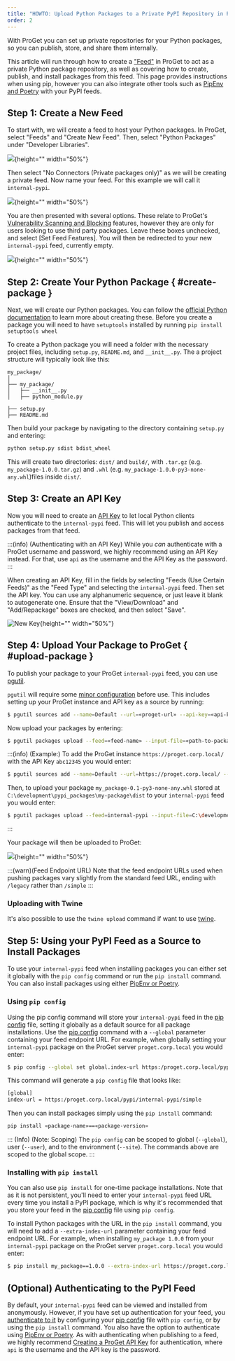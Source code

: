 ```yaml
---
title: "HOWTO: Upload Python Packages to a Private PyPI Repository in ProGet"
order: 2
---
```


With ProGet you can set up private repositories for your Python packages, so you can publish, store, and share them internally.

This article will run through how to create a ["Feed"](/docs/proget/feeds/feed-overview) in ProGet to act as a private Python package repository, as well as covering how to create, publish, and install packages from this feed. This page provides instructions when using pip, however you can also integrate other tools such as [PipEnv and Poetry](/docs/proget/feeds/pypi/integrate-pypi-others) with your PyPI feeds. 

## Step 1: Create a New Feed

To start with, we will create a feed to host your Python packages. In ProGet, select "Feeds" and "Create New Feed". Then, select "Python Packages" under "Developer Libraries".

![](/resources/docs/proget-pypi-createfeed.png){height="" width="50%"}

Then select "No Connectors (Private packages only)" as we will be creating a private feed. Now name your feed. For this example we will call it `internal-pypi`.

![](/resources/docs/proget-pypi-internal-namefeed.png){height="" width="50%"}

You are then presented with several options. These relate to ProGet's [Vulnerability Scanning and Blocking](/docs/proget/sca/vulnerabilities) features, however they are only for users looking to use third party packages. Leave these boxes unchecked, and select [Set Feed Features]. You will then be redirected to your new `internal-pypi` feed, currently empty.

![](/resources/docs/proget-pypi-internal-empty.png){height="" width="50%"}

## Step 2: Create Your Python Package { #create-package }

Next, we will create our Python packages. You can follow the [official Python documentation](https://packaging.python.org/en/latest/tutorials/packaging-projects/) to learn more about creating these. Before you create a package you will need to have `setuptools` installed by running `pip install setuptools wheel`

To create a Python package you will need a folder with the necessary project files, including `setup.py`, `README.md`, and `__init__.py`. The a project structure will typically look like this:

```plaintext
my_package/
│
├── my_package/
│   ├── __init__.py
│   ├── python_module.py

├── setup.py
├── README.md
```

Then build your package by navigating to the directory containing `setup.py` and entering:

```bash
python setup.py sdist bdist_wheel  
```

This will create two directories: `dist/` and `build/`, with `.tar.gz` (e.g. `my_package-1.0.0.tar.gz`) and `.whl` (e.g. `my_package-1.0.0-py3-none-any.whl`)files inside `dist/`.

## Step 3: Create an API Key

Now you will need to create an [API Key](/docs/proget/reference-api/proget-apikeys) to let local Python clients authenticate to the `internal-pypi` feed. This will let you publish and access packages from that feed. 

:::(info) (Authenticating with an API Key)
While you _can_ authenticate with a ProGet username and password, we highly recommend using an API Key instead. For that, use `api` as the username and the API Key as the password.
:::

When creating an API Key, fill in the fields by selecting "Feeds (Use Certain Feeds)" as the "Feed Type" and selecting the `internal-pypi` feed. Then set the API key. You can use any alphanumeric sequence, or just leave it blank to autogenerate one. Ensure that the "View/Download" and "Add/Repackage" boxes are checked, and then select "Save".

![New Key](/resources/docs/proget-pypi-api.png){height="" width="50%"}

## Step 4: Upload Your Package to ProGet { #upload-package }

To publish your package to your ProGet `internal-pypi` feed, you can use [pgutil](/docs/proget/reference-api/proget-pgutil).

`pgutil` will require some [minor configuration](/docs/proget/reference-api/proget-pgutil#sources) before use. This includes setting up your ProGet instance and API key as a source by running:

```bash
$ pgutil sources add --name=Default --url=«proget-url» --api-key=«api-key»
```

Now upload your packages by entering:

```bash
$ pgutil packages upload --feed=«feed-name» --input-file=«path-to-package»
```

:::(info) (Example:)
To add the ProGet instance `https://proget.corp.local/` with the API Key `abc12345` you would enter:
```bash
$ pgutil sources add --name=Default --url=https://proget.corp.local/ --api-key=abc12345
```

Then, to upload your package `my_package-0.1-py3-none-any.whl` stored at `C:\development\pypi_packages\my-package\dist` to your `internal-pypi` feed you would enter:

```bash
$ pgutil packages upload --feed=internal-pypi --input-file=C:\development\pypi_packages\my-package\dist\my_package-0.1-py3-none-any.whl
```
:::

Your package will then be uploaded to ProGet:

![](/resources/docs/proget-pypi-internal-uploaded.png){height="" width="50%"}

:::(warn)(Feed Endpoint URL)
Note that the feed endpoint URLs used when pushing packages vary slightly from the standard feed URL, ending with `/legacy` rather than `/simple`
:::

### Uploading with Twine 

It's also possible to use the `twine upload` command if want to use [twine](https://pypi.org/project/twine/). 

## Step 5: Using your PyPI Feed as a Source to Install Packages

To use your `internal-pypi` feed when installing packages you can either set it globally with the `pip config` command or run the `pip install` command. You can also install packages using either [PipEnv or Poetry](/docs/proget/feeds/pypi/integrate-pypi-others#add-source).

### Using `pip config`

Using the pip config command will store your `internal-pypi` feed in the [pip config](https://pip.pypa.io/en/stable/topics/configuration/) file, setting it globally as a default source for all package installations. Use the [pip config](https://pip.pypa.io/en/stable/cli/pip_config/) command with a `--global` parameter containing your feed endpoint URL. For example, when globally setting your `internal-pypi` package on the ProGet server `proget.corp.local` you would enter:

```bash
$ pip config --global set global.index-url https:/proget.corp.local/pypi/internal-pypi/simple 
```

This command will generate a `pip config` file that looks like:

```bash
[global]
index-url = https:/proget.corp.local/pypi/internal-pypi/simple
```

Then you can install packages simply using the `pip install` command:

```bash
pip install «package-name»==«package-version»
```

::: (Info) (Note: Scoping)
The `pip config` can be scoped to global (`--global`), user (`--user`), and to the environment (`--site`). The commands above are scoped to the global scope.
:::

### Installing with `pip install` 

You can also use `pip install` for one-time package installations. Note that as it is not persistent, you'll need to enter your `internal-pypi` feed URL every time you install a PyPI package, which is why it's recommended that you store your feed in the [pip config](https://pip.pypa.io/en/stable/topics/configuration/) file using `pip config`.

To install Python packages with the URL in the `pip install` command, you will need to add a `--extra-index-url` parameter containing your feed endpoint URL. For example, when installing `my_package 1.0.0` from your `internal-pypi` package on the ProGet server `proget.corp.local` you would enter:

```bash
$ pip install my_package==1.0.0 --extra-index-url https://proget.corp.local/pypi/internal-pypi/simple
```

## (Optional) Authenticating to the PyPI Feed

By default, your `internal-pypi` feed can be viewed and installed from anonymously. However, if you have set up authentication for your feed, you [authenticate to it](/docs/proget/feeds/pypi#authenticating-to-a-pypi-feed) by configuring your [pip config](https://pip.pypa.io/en/stable/topics/configuration/) file with `pip config`, or by using the `pip install` command. You also have the option to authenticate using [PipEnv or Poetry](/docs/proget/feeds/pypi/integrate-pypi-others#authenticate-feed). As with authenticating when publishing to a feed, we highly recommend [Creating a ProGet API Key](/docs/proget/reference-api/proget-apikeys) for authentication, where `api` is the username and the API key is the password. 